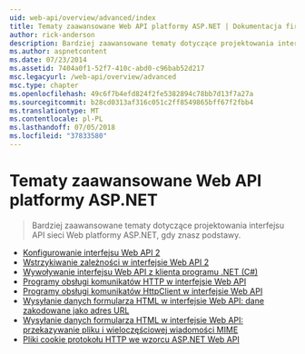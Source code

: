 ```yaml
---
uid: web-api/overview/advanced/index
title: Tematy zaawansowane Web API platformy ASP.NET | Dokumentacja firmy Microsoft
author: rick-anderson
description: Bardziej zaawansowane tematy dotyczące projektowania interfejsu API sieci Web platformy ASP.NET, gdy znasz podstawy.
ms.author: aspnetcontent
ms.date: 07/23/2014
ms.assetid: 7404a0f1-52f7-410c-abd0-c96bab52d217
msc.legacyurl: /web-api/overview/advanced
msc.type: chapter
ms.openlocfilehash: 49c6f7b4efd824f2fe5382894c78bb7d13f7a27a
ms.sourcegitcommit: b28cd0313af316c051c2ff8549865bff67f2fbb4
ms.translationtype: MT
ms.contentlocale: pl-PL
ms.lasthandoff: 07/05/2018
ms.locfileid: "37833580"
---
```

<a name="advanced-topics-for-aspnet-web-api"></a>Tematy zaawansowane Web API platformy ASP.NET
====================
> Bardziej zaawansowane tematy dotyczące projektowania interfejsu API sieci Web platformy ASP.NET, gdy znasz podstawy.


- [Konfigurowanie interfejsu Web API 2](configuring-aspnet-web-api.md)
- [Wstrzykiwanie zależności w interfejsie Web API 2](dependency-injection.md)
- [Wywoływanie interfejsu Web API z klienta programu .NET (C#)](calling-a-web-api-from-a-net-client.md)
- [Programy obsługi komunikatów HTTP w interfejsie Web API](http-message-handlers.md)
- [Programy obsługi komunikatów HttpClient w interfejsie Web API](httpclient-message-handlers.md)
- [Wysyłanie danych formularza HTML w interfejsie Web API: dane zakodowane jako adres URL](sending-html-form-data-part-1.md)
- [Wysyłanie danych formularza HTML w interfejsie Web API: przekazywanie pliku i wieloczęściowej wiadomości MIME](sending-html-form-data-part-2.md)
- [Pliki cookie protokołu HTTP we wzorcu ASP.NET Web API](http-cookies.md)
